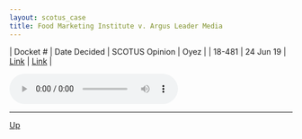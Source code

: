```yaml
---
layout: scotus_case
title: Food Marketing Institute v. Argus Leader Media
---
```


| Docket # | Date Decided | SCOTUS Opinion | Oyez |
| 18-481 | 24 Jun 19 | [Link](https://www.supremecourt.gov/opinions/18pdf/588us2r66_g31i.pdf) | [Link](https://www.oyez.org/cases/2018/18-481) |

<audio controls>
   <source src='./resources/18-481.mp3' type='audio/mpeg'>
</audio>

<object data='./resources/18-481.pdf' type='application/pdf'></object>

---

[Up](./README.md)